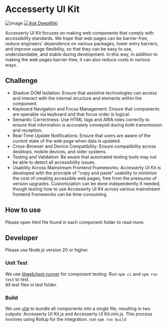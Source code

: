 # Accesserty UI Kit

![image](https://badgen.net/badge/license/MIT/orange) [![Ask DeepWiki](https://deepwiki.com/badge.svg)](https://deepwiki.com/Accesserty/UI-Kit)  
  
Accesserty UI Kit focuses on making web components that comply with accessibility standards. We hope that web pages can be barrier-free, reduce engineers' dependence on various packages, lower entry barriers, and improve usage flexibility, so that they can be easy to use, understandable, and stable during development. In this way, in addition to making the web pages barrier-free, it can also reduce costs in various ways.  


## Challenge
  
- Shadow DOM Isolation: Ensure that assistive technologies can access and interact with the internal structure and elements within the component.  
- Keyboard Navigation and Focus Management: Ensure that components are operable via keyboard and that focus order is logical.  
- Semantic Correctness: Use HTML tags and ARIA roles correctly to ensure that information is accurately conveyed during both transmission and reception.  
- Real-Time Update Notifications: Ensure that users are aware of the current state of the web page when data is updated.  
- Cross-Browser and Device Compatibility: Ensure compatibility across desktops, mobile devices, and older systems.  
- Testing and Validation: Be aware that automated testing tools may not be able to detect all accessibility issues.  
- Usability Across Mainstream Frontend Frameworks: Accesserty UI Kit is developed with the principle of "copy and paste" usability to minimize the cost of creating accessible web pages, free from the pressures of version upgrades. Customization can be done independently if needed, though testing how to use Accesserty UI Kit across various mainstream frontend frameworks can be time-consuming.  


## How to use  

Please open html file found in each component folder to read more.  


## Developer  

Please use Node.js version 20 or higher.  

### Unit Test  

We use [@web/test-runner](https://modern-web.dev/docs/test-runner/overview/) for component testing.
Run `npm ci` and `npm run test` to test.  
All test files in test folder.

### Build  

We use [vite](https://vitejs.dev/guide/) to bundle all components into a single file, resulting in two outputs: Accesserty UI Kit.js and Accesserty UI Kit.min.js. This process involves using Rollup for the integration.
run `npm run build`
